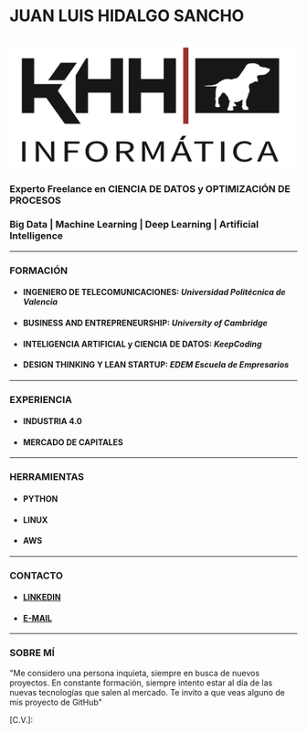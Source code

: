# JUAN LUIS HIDALGO SANCHO
![This is me](ajustado.jpg)
-----------------------------------------
### Experto Freelance en CIENCIA DE DATOS y OPTIMIZACIÓN DE PROCESOS 
### Big Data | Machine Learning | Deep Learning | Artificial Intelligence
------------------------------------------
### FORMACIÓN
* #### INGENIERO DE TELECOMUNICACIONES: ***Universidad Politécnica de Valencia***
* #### BUSINESS AND ENTREPRENEURSHIP: ***University of Cambridge***
* #### INTELIGENCIA ARTIFICIAL y CIENCIA DE DATOS: ***KeepCoding***
* #### DESIGN THINKING Y LEAN STARTUP: ***EDEM Escuela de Empresarios***
-------------------------------------------
### EXPERIENCIA
* #### INDUSTRIA 4.0
* #### MERCADO DE CAPITALES
-----------------------------------------
### HERRAMIENTAS
* #### PYTHON
* #### LINUX
* #### AWS
---------------------------------------------
### CONTACTO
* #### [LINKEDIN]
* #### [E-MAIL]
------------------------------------------
### SOBRE MÍ
"Me considero una persona inquieta, siempre en busca de nuevos proyectos. 
En constante formación, siempre intento estar al día de las nuevas tecnologías
que salen al mercado.
Te invito a que veas alguno de mis proyecto de GitHub"

[LINKEDIN]:https://www.linkedin.com/in/juanluishidalgo/
[E-MAIL]:mailto:jhidalgo@khhinformatica.com
[C.V.]:


